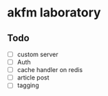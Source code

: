 # akfm laboratory

## Todo

- [ ] custom server
- [ ] Auth
- [ ] cache handler on redis
- [ ] article post
- [ ] tagging
